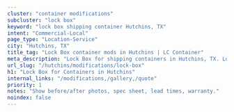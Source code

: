 ```yaml
---
cluster: "container modifications"
subcluster: "lock box"
keyword: "lock box shipping container Hutchins, TX"
intent: "Commercial-Local"
page_type: "Location-Service"
city: "Hutchins, TX"
title_tag: "Lock Box container mods in Hutchins | LC Container"
meta_description: "Lock Box for shipping containers in Hutchins, TX. Local fabrication & pro install. LC Container — Since 2003. Get a quote."
url_slug: "/hutchins/modifications/lock-box"
h1: "Lock Box for Containers in Hutchins"
internal_links: "/modifications,/gallery,/quote"
priority: 1
notes: "Show before/after photos, spec sheet, lead times, warranty."
noindex: false
---
```


<!-- TODO: Add unique city/inventory copy, images, and internal links here. -->
